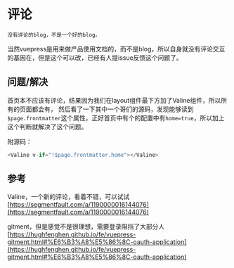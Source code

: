 # 评论

    没有评论的blog，不是一个好的blog。

当然vuepress是用来做产品使用文档的，而不是blog，所以自身就没有评论交互的基因在，但是这个可以改，已经有人提issue反馈这个问题了。


## 问题/解决

首页本不应该有评论，结果因为我们在layout组件最下方加了Valine组件，所以所有的页面都会有，
然后看了一下其中一个哥们的源码，发现能够读到 ```$page.frontmatter```这个属性，正好首页中有个的配置中有```home=true```，所以加上这个判断就解决了这个问题。

附源码：
```js
<Valine v-if="!$page.frontmatter.home"></Valine>
```

## 参考
Valine，一个新的评论，看着不错，可以试试
[https://segmentfault.com/a/1190000016144076](https://segmentfault.com/a/1190000016144076)


gitment，但是感觉不是很理想，需要登录阻挡了大部分人
[https://hughfenghen.github.io/fe/vuepress-gitment.html#%E6%B3%A8%E5%86%8C-oauth-application](https://hughfenghen.github.io/fe/vuepress-gitment.html#%E6%B3%A8%E5%86%8C-oauth-application)



